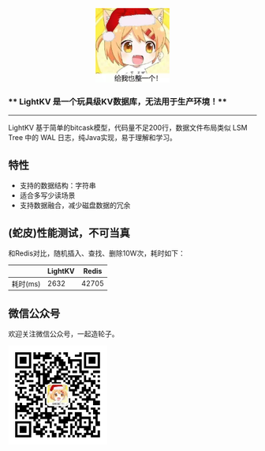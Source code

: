 
<div align=center>
<img width="150" height="150" src="./images/logo.jpg" alt="Logo"/>
</div>

### ** LightKV 是一个玩具级KV数据库，无法用于生产环境！**

***

LightKV 基于简单的bitcask模型，代码量不足200行，数据文件布局类似 LSM Tree 中的 WAL 日志，纯Java实现，易于理解和学习。



## 特性

* 支持的数据结构：字符串
* 适合多写少读场景
* 支持数据融合，减少磁盘数据的冗余



## (蛇皮)性能测试，不可当真

和Redis对比，随机插入、查找、删除10W次，耗时如下：

|          | LightKV | Redis |
| -------- | ------- | ----- |
| 耗时(ms) | 2632    | 42705 |



## 微信公众号

欢迎关注微信公众号，一起造轮子。

<img src="./images/wechat.jpg" width="200px" align="left" alt="WeChat"/>
